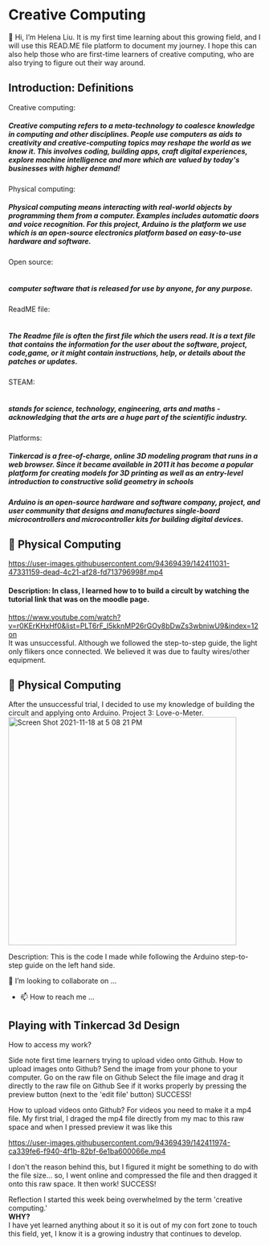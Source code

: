 <h1>Creative Computing</h1>
👋 Hi, I’m Helena Liu. It is my first time learning about this growing field, and I will use this READ.ME file platform to document my journey. I hope this can also help those who are first-time learners of creative computing, who are also trying to figure out their way around. 

## Introduction: Definitions
<p> Creative computing: <br> 
<h5><p> Creative computing refers to a meta-technology to coalesce knowledge in computing and other disciplines. People use computers as aids to creativity and creative-computing topics may reshape the world as we know it. This involves coding, building apps, craft digital experiences, explore machine intelligence and more which are valued by today's businesses with <strong> higher demand!</strong> </h5>
<p> Physical computing:<br> 
<h5><p> Physical computing means interacting with real-world objects by programming them from a computer. Examples includes automatic doors and voice recognition. For this project, Arduino is the platform we use which is an open-source electronics platform based on easy-to-use hardware and software. </h5>
<p> Open source: <h5><br> computer software that is released for use by anyone, for any purpose. </h5>
<p> ReadME file: <h5><br> The Readme file is often the first file which the users read. It is a text file that contains the information for the user about the software, project, code,game, or it might contain instructions, help, or details about the patches or updates. </h5>
<p> STEAM: <h5><br> stands for science, technology, engineering, arts and maths - acknowledging that the arts are a huge part of the scientific industry.<br></h5>
Platforms:
<p> <h5>Tinkercad is a free-of-charge, online 3D modeling program that runs in a web browser. Since it became available in 2011 it has become a popular platform for creating models for 3D printing as well as an entry-level introduction to constructive solid geometry in schools </h5>
<h5><p> Arduino is an open-source hardware and software company, project, and user community that designs and manufactures single-board microcontrollers and microcontroller kits for building digital devices.</h5>


## 🌱 Physical Computing
https://user-images.githubusercontent.com/94369439/142411031-47331159-dead-4c21-af28-fd713796998f.mp4
#### Description: In class, I learned how to to build a circult by watching the tutorial link that was on the moodle page. <br>
https://www.youtube.com/watch?v=r0KErKHxHf0&list=PLT6rF_I5kknMP26rGOy8bDwZs3wbniwU9&index=12on <br>
It was unsuccessful. Although we followed the step-to-step guide, the light only flikers once connected. We believed it was due to faulty wires/other equipment.
 

## 🌱 Physical Computing
After the unsuccessful trial, I decided to use my knowledge of building the circult and applying onto Arduino. 
Project 3: Love-o-Meter.
<img width="454" alt="Screen Shot 2021-11-18 at 5 08 21 PM" src="https://user-images.githubusercontent.com/94369439/142462983-ea592fcd-5415-40de-8d83-0188a5c8df62.png">
<p> Description: This is the code I made while following the Arduino step-to-step guide on the left hand side.  



💞️ I’m looking to collaborate on ...
- 📫 How to reach me ...

 ## Playing with Tinkercad 3d Design
 How to access my work?
 
 
 
 
 
 
 
 
 
 
 
 
 
 
Side note first time learners trying to upload video onto Github.
How to upload images onto Github?
Send the image from your phone to your computer.
Go on the raw file on Github
Select the file image and drag it directly to the raw file on Github 
See if it works properly by pressing the preview button (next to the 'edit file' button) 
SUCCESS! 
 
How to upload videos onto Github?
For videos you need to make it a mp4 file. 
My first trial, I draged the mp4 file directly from my mac to this raw space and when I pressed preview it was like this <br>


https://user-images.githubusercontent.com/94369439/142411974-ca339fe6-f940-4f1b-82bf-6e1ba600066e.mp4


I don't the reason behind this, but I figured it might be something to do with the file size... so, I went online and compressed the file and then dragged it onto this raw space. 
 It then work! SUCCESS! 
 
 
 
<!---
LIUCHIH/LIUCHIH is a ✨ special ✨ repository because its `README.md` (this file) appears on your GitHub profile.
You can click the Preview link to take a look at your changes.
--->
Reflection
 I started this week being overwhelmed by the term 'creative computing.' <br> 
<strong> WHY? </strong> <br> I have yet learned anything about it so it is out of my con fort zone to touch this field, yet, I know it is a growing industry that continues to develop. <br>

